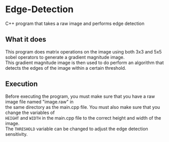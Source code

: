 # Edge-Detection
C++ program that takes a raw image and performs edge detection

## What it does
This program does matrix operations on the image using both 3x3 and 5x5 sobel operators to generate a gradient magnitude image.<br>
This gradient magnitude image is then used to do perform an algorithm that detects the edges of the image within a certain threshold.

## Execution
Before executing the program, you must make sure that you have a raw image file named "image.raw" in <br>
the same directory as the main.cpp file. You must also make sure that you change the variables of <br>
<code>HEIGHT</code> and <code>WIDTH</code> in the main.cpp file to the correct height and width of the image. <br>
The <code>THRESHOLD</code> variable can be changed to adjust the edge detection sensitivity.
